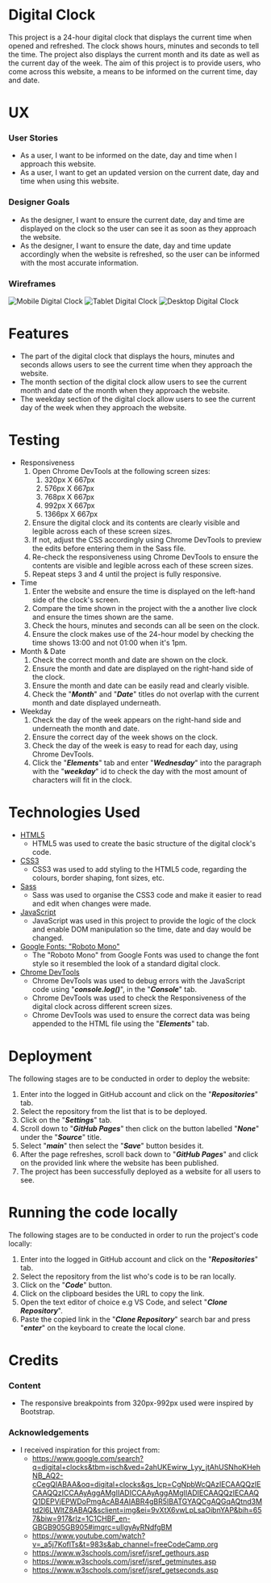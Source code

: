 # Digital Clock

This project is a 24-hour digital clock that displays the current time when opened and refreshed. The clock shows hours, minutes and seconds to tell the time. The project also displays the current month and its date as well as the current day of the week. The aim of this project is to provide users, who come across this website, a means to be informed on the current time, day and date.

# UX

### User Stories

- As a user, I want to be informed on the date, day and time when I approach this website.
- As a user, I want to get an updated version on the current date, day and time when using this website.

### Designer Goals

- As the designer, I want to ensure the current date, day and time are displayed on the clock so the user can see it as soon as they approach the website.
- As the designer, I want to ensure the date, day and time update accordingly when the website is refreshed, so the user can be informed with the most accurate information.

### Wireframes
![Mobile Digital Clock](assets/images/digitalClock-mobile.PNG)
![Tablet Digital Clock](assets/images/digitalClock-tablet.PNG)
![Desktop Digital Clock](assets/images/digitalClock-desktop.PNG)

# Features

- The part of the digital clock that displays the hours, minutes and seconds allows users to see the current time when they approach the website.
- The month section of the digital clock allow users to see the current month and date of the month when they approach the website.
- The weekday section of the digital clock allow users to see the current day of the week when they approach the website.

# Testing

- Responsiveness
  1. Open Chrome DevTools at the following screen sizes:
     1. 320px X 667px
     2. 576px X 667px
     3. 768px X 667px
     4. 992px X 667px
     5. 1366px X 667px
  2. Ensure the digital clock and its contents are clearly visible and legible across each of these screen sizes.
  3. If not, adjust the CSS accordingly using Chrome DevTools to preview the edits before entering them in the Sass file.
  4. Re-check the responsiveness using Chrome DevTools to ensure the contents are visible and legible across each of these screen sizes.
  5. Repeat steps 3 and 4 until the project is fully responsive.
- Time
  1. Enter the website and ensure the time is displayed on the left-hand side of the clock's screen.
  2. Compare the time shown in the project with the a another live clock and ensure the times shown are the same.
  3. Check the hours, minutes and seconds can all be seen on the clock.
  4. Ensure the clock makes use of the 24-hour model by checking the time shows 13:00 and not 01:00 when it's 1pm.
- Month & Date
  1. Check the correct month and date are shown on the clock.
  2. Ensure the month and date are displayed on the right-hand side of the clock.
  3. Ensure the month and date can be easily read and clearly visible.
  4. Check the "**_Month_**" and "**_Date_**" titles do not overlap with the current month and date displayed underneath.
- Weekday
  1. Check the day of the week appears on the right-hand side and underneath the month and date.
  2. Ensure the correct day of the week shows on the clock.
  3. Check the day of the week is easy to read for each day, using Chrome DevTools.
  4. Click the "**_Elements_**" tab and enter "**_Wednesday_**" into the paragraph with the "**_weekday_**" id to check the day with the most amount of characters will fit in the clock.

# Technologies Used

- [HTML5](https://developer.mozilla.org/en-US/docs/Web/Guide/HTML/HTML5)
  - HTML5 was used to create the basic structure of the digital clock's code.
- [CSS3](https://www.tutorialrepublic.com/css-tutorial/)
  - CSS3 was used to add styling to the HTML5 code, regarding the colours, border shaping, font sizes, etc.
- [Sass](https://sass-lang.com/)
  - Sass was used to organise the CSS3 code and make it easier to read and edit when changes were made.
- [JavaScript](https://www.javascript.com/)
  - JavaScript was used in this project to provide the logic of the clock and enable DOM manipulation so the time, date and day would be changed.
- [Google Fonts: "Roboto Mono"](https://fonts.google.com/specimen/Roboto+Mono?sidebar.open=true&selection.family=Roboto+Mono)
  - The "Roboto Mono" from Google Fonts was used to change the font style so it resembled the look of a standard digital clock.
- [Chrome DevTools](https://developers.google.com/web/tools/chrome-devtools)
  - Chrome DevTools was used to debug errors with the JavaScript code using "**_console.log()_**", in the "**_Console_**" tab.
  - Chrome DevTools was used to check the Responsiveness of the digital clock across different screen sizes.
  - Chrome DevTools was used to ensure the correct data was being appended to the HTML file using the "**_Elements_**" tab.

# Deployment

The following stages are to be conducted in order to deploy the website:

1. Enter into the logged in GitHub account and click on the "**_Repositories_**" tab.
2. Select the repository from the list that is to be deployed.
3. Click on the "**_Settings_**" tab.
4. Scroll down to "**_GitHub Pages_**" then click on the button labelled "**_None_**" under the "**_Source_**" title.
5. Select "**_main_**" then select the "**_Save_**" button besides it.
6. After the page refreshes, scroll back down to "**_GitHub Pages_**" and click on the provided link where the website has been published.
7. The project has been successfully deployed as a website for all users to see.

# Running the code locally

The following stages are to be conducted in order to run the project's code locally:

1. Enter into the logged in GitHub account and click on the "**_Repositories_**" tab.
2. Select the repository from the list who's code is to be ran locally.
3. Click on the "**_Code_**" button.
4. Click on the clipboard besides the URL to copy the link.
5. Open the text editor of choice e.g VS Code, and select "**_Clone Repository_**".
6. Paste the copied link in the "**_Clone Repository_**" search bar and press "**_enter_**" on the keyboard to create the local clone.

# Credits

### Content

- The responsive breakpoints from 320px-992px used were inspired by Bootstrap.

### Acknowledgements

- I received inspiration for this project from:
  - https://www.google.com/search?q=digital+clocks&tbm=isch&ved=2ahUKEwirw_Lyy_jtAhUSNhoKHehNB_AQ2-cCegQIABAA&oq=digital+clocks&gs_lcp=CgNpbWcQAzIECAAQQzIECAAQQzICCAAyAggAMgIIADICCAAyAggAMgIIADIECAAQQzIECAAQQ1DEPVjEPWDoPmgAcAB4AIABR4gBR5IBATGYAQCgAQGqAQtnd3Mtd2l6LWltZ8ABAQ&sclient=img&ei=9vXtX6vwLpLsaOibnYAP&bih=657&biw=917&rlz=1C1CHBF_en-GBGB905GB905#imgrc=uIlgyAyRNdfgBM
  - https://www.youtube.com/watch?v=_a5j7KoflTs&t=983s&ab_channel=freeCodeCamp.org
  - https://www.w3schools.com/jsref/jsref_gethours.asp
  - https://www.w3schools.com/jsref/jsref_getminutes.asp
  - https://www.w3schools.com/jsref/jsref_getseconds.asp
